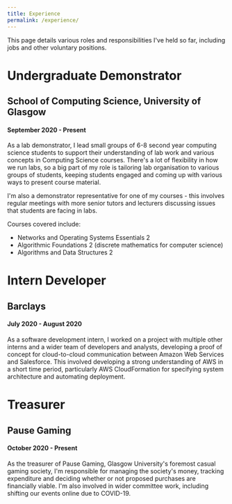 ```yaml
---
title: Experience
permalink: /experience/
---
```


This page details various roles and responsibilities I've held so far, including jobs and other voluntary positions.

# Undergraduate Demonstrator
## School of Computing Science, University of Glasgow
#### September 2020 - Present

As a lab demonstrator, I lead small groups of 6-8 second year computing science students to support their understanding of lab work and various concepts in Computing Science courses. There's a lot of flexibility in how we run labs, so a big part of my role is tailoring lab organisation to various groups of students, keeping students engaged and coming up with various ways to present course material.

I'm also a demonstrator representative for one of my courses - this involves regular meetings with more senior tutors and lecturers discussing issues that students are facing in labs.

Courses covered include:
* Networks and Operating Systems Essentials 2
* Algorithmic Foundations 2 (discrete mathematics for computer science)
* Algorithms and Data Structures 2

# Intern Developer
## Barclays
#### July 2020 - August 2020

As a software development intern, I worked on a project with multiple other interns and a wider team of developers and analysts, developing a proof of concept for cloud-to-cloud communication between Amazon Web Services and Salesforce. This involved developing a strong understanding of AWS in a short time period, particularly AWS CloudFormation for specifying system architecture and automating deployment.

# Treasurer
## Pause Gaming
#### October 2020 - Present

As the treasurer of Pause Gaming, Glasgow University's foremost casual gaming society, I'm responsible for managing the society's money, tracking expenditure and deciding whether or not proposed purchases are financially viable. I'm also involved in wider committee work, including shifting our events online due to COVID-19.